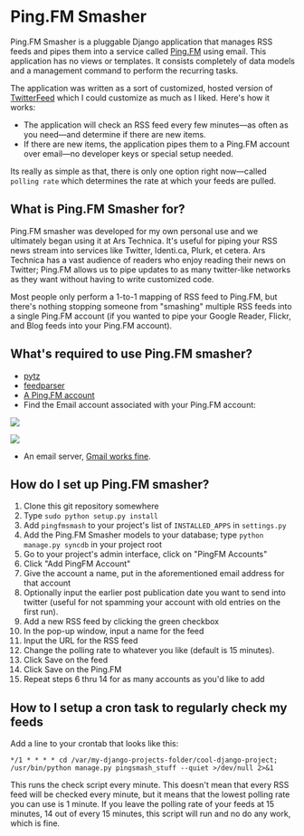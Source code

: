 Ping.FM Smasher
===============

Ping.FM Smasher is a pluggable Django application that manages RSS feeds and pipes them into a service called [Ping.FM](http://ping.fm) using email. This application has no views or templates.  It consists completely of data models and a management command to perform the recurring tasks.

The application was written as a sort of customized, hosted version of [TwitterFeed](http://twitterfeed.com) which I could customize as much as I liked.  Here's how it works:

* The application will check an RSS feed every few minutes—as often as you need—and determine if there are new items.
* If there are new items, the application pipes them to a Ping.FM account over email—no developer keys or special setup needed.

Its really as simple as that, there is only one option right now—called `polling rate` which determines the rate at which your feeds are pulled.

## What is Ping.FM Smasher for? ##

Ping.FM smasher was developed for my own personal use and we ultimately began using it at Ars Technica.  It's useful for piping your RSS news stream into services like Twitter, Identi.ca, Plurk, et cetera.  Ars Technica has a vast audience of readers who enjoy reading their news on Twitter; Ping.FM allows us to pipe updates to as many twitter-like networks as they want without having to write customized code.

Most people only perform a 1-to-1 mapping of RSS feed to Ping.FM, but there's nothing stopping someone from "smashing" multiple RSS feeds into a single Ping.FM account (if you wanted to pipe your Google Reader, Flickr, and Blog feeds into your Ping.FM account).

## What's required to use Ping.FM smasher? ##

- [pytz](http://pytz.sourceforge.net/)
- [feedparser](http://feedparser.org)
- [A Ping.FM account](https://ping.fm/signup/)
- Find the Email account associated with your Ping.FM account:

![](http://clintecker.com/Ping.fm___Your_Dashboard-20090221-173129.jpg)

![](http://clintecker.com/Ping.fm___Post_by_E-mail-20090221-173400.jpg)

- An email server, [Gmail works fine](http://nathanostgard.com/archives/2007/7/2/gmail_and_django/).

## How do I set up Ping.FM smasher? ##

1. Clone this git repository somewhere
2. Type `sudo python setup.py install`
3. Add `pingfmsmash` to your project's list of `INSTALLED_APPS` in `settings.py`
4. Add the Ping.FM Smasher models to your database; type `python manage.py syncdb` in your project root
5. Go to your project's admin interface, click on "PingFM Accounts" 
6. Click "Add PingFM Account"
7. Give the account a name, put in the aforementioned email address for that account
8. Optionally input the earlier post publication date you want to send into twitter (useful for not spamming your account with old entries on the first run).
9. Add a new RSS feed by clicking the green checkbox
10. In the pop-up window, input a name for the feed
11. Input the URL for the RSS feed
12. Change the polling rate to whatever you like (default is 15 minutes).
13. Click Save on the feed
14. Click Save on the Ping.FM
15. Repeat steps 6 thru 14 for as many accounts as you'd like to add

## How to I setup a cron task to regularly check my feeds ##

Add a line to your crontab that looks like this:

`*/1 * * * * cd /var/my-django-projects-folder/cool-django-project; /usr/bin/python manage.py pingsmash_stuff --quiet >/dev/null 2>&1`

This runs the check script every minute.  This doesn't mean that every RSS feed will be checked every minute, but it means that the lowest polling rate you can use is 1 minute.  If you leave the polling rate of your feeds at 15 minutes, 14 out of every 15 minutes, this script will run and no do any work, which is fine.

